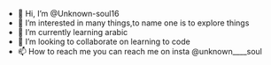 - 👋 Hi, I’m @Unknown-soul16
- 👀 I’m interested in many things,to name one is to explore things
- 🌱 I’m currently learning arabic
- 💞️ I’m looking to collaborate on learning to code
- 📫 How to reach me you can reach me on insta @unknown____soul

<!---
Unknown-soul16/Unknown-soul16 is a ✨ special ✨ repository because its `README.md` (this file) appears on your GitHub profile.
You can click the Preview link to take a look at your changes.
--->
